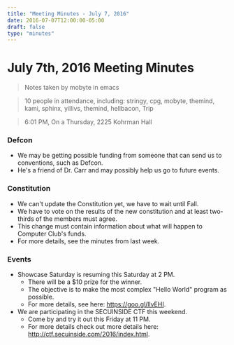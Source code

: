 ```yaml
---
title: "Meeting Minutes - July 7, 2016"
date: 2016-07-07T12:00:00-05:00
draft: false
type: "minutes"
---
```


# July 7th, 2016 Meeting Minutes
> Notes taken by mobyte in emacs

> 10 people in attendance, including: stringy, cpg, mobyte, themind, kami, sphinx, yillivs, themind, hellbacon, Trip

> 6:01 PM, On a Thursday, 2225 Kohrman Hall

### Defcon
- We may be getting possible funding from someone that can send us to conventions, such as Defcon.
- He's a friend of Dr. Carr and may possibly help us go to future events.

### Constitution
- We can't update the Constitution yet, we have to wait until Fall.
- We have to vote on the results of the new constitution and at least two-thirds of the members must agree.
- This change must contain information about what will happen to Computer Club's funds.
- For more details, see the minutes from last week.

### Events
- Showcase Saturday is resuming this Saturday at 2 PM.
  - There will be a $10 prize for the winner.
  - The objective is to make the most complex "Hello World" program as possible.
  - For more details, see here: https://goo.gl/llvEHI.
- We are participating in the SECUINSIDE CTF this weekend.
  - Come by and try it out this Friday at 11 PM.
  - For more details check out more details here: http://ctf.secuinside.com/2016/index.html.
